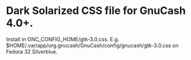 # Dark Solarized CSS file for GnuCash 4.0+.

Install in GNC_CONFIG_HOME/gtk-3.0.css.  E.g. $HOME/.var/app/org.gnucash/GnuCash/config/gnucash/gtk-3.0.css
on Fedora 32 Silverblue.
